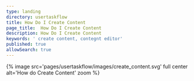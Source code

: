 ```yaml
---
type: landing
directory: usertaskflow
title: How Do I Create Content
page_title:  How Do I Create Content
description: How Do I Create Content
keywords: ' create content, contegnt editor'
published: true
allowSearch: true
---
```

{% image src='pages/usertaskflow/images/create_content.svg' full center alt='How do Create Content' zoom %} 
